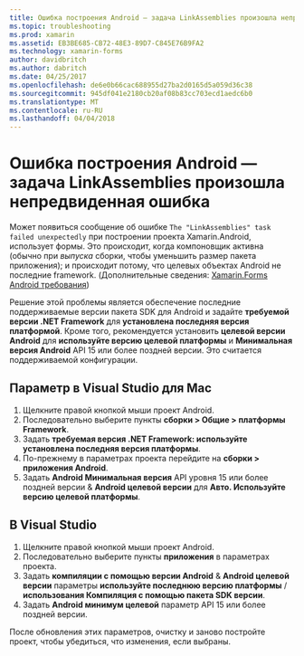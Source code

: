 ```yaml
---
title: Ошибка построения Android — задача LinkAssemblies произошла непредвиденная ошибка
ms.topic: troubleshooting
ms.prod: xamarin
ms.assetid: EB3BE685-CB72-48E3-89D7-C845E76B9FA2
ms.technology: xamarin-forms
author: davidbritch
ms.author: dabritch
ms.date: 04/25/2017
ms.openlocfilehash: de6e0b66cac688955d27ba2d0165d5a059d36c38
ms.sourcegitcommit: 945df041e2180cb20af08b83cc703ecd1aedc6b0
ms.translationtype: MT
ms.contentlocale: ru-RU
ms.lasthandoff: 04/04/2018
---
```

# <a name="android-build-error--the-linkassemblies-task-failed-unexpectedly"></a>Ошибка построения Android — задача LinkAssemblies произошла непредвиденная ошибка

Может появиться сообщение об ошибке `The "LinkAssemblies" task failed unexpectedly` при построении проекта Xamarin.Android, использует формы. Это происходит, когда компоновщик активна (обычно при *выпуска* сборки, чтобы уменьшить размер пакета приложения); и происходит потому, что целевых объектах Android не последние framework. (Дополнительные сведения: [Xamarin.Forms Android требования](~/xamarin-forms/get-started/installation.md#android))

Решение этой проблемы является обеспечение последние поддерживаемые версии пакета SDK для Android и задайте **требуемой версии .NET Framework** для **установлена последняя версия платформой**. Кроме того, рекомендуется установить **целевой версии Android** для **используйте версию целевой платформы** и **Минимальная версия Android** API 15 или более поздней версии. Это считается поддерживаемой конфигурации.

## <a name="setting-in-visual-studio-for-mac"></a>Параметр в Visual Studio для Mac

1.  Щелкните правой кнопкой мыши проект Android.
2.  Последовательно выберите пункты **сборки > Общие > платформы Framework**.
3.  Задать **требуемая версия .NET Framework: используйте установлена последняя версия платформы**.
4.  По-прежнему в параметрах проекта перейдите на **сборки > приложения Android**.
5.  Задать **Android Минимальная версия** API уровня 15 или более поздней версии & **Android целевой версии** для **Авто. Используйте версию целевой платформы**.

## <a name="setting-in-visual-studio"></a>В Visual Studio

1.  Щелкните правой кнопкой мыши проект Android.
2.  Последовательно выберите пункты **приложения** в параметрах проекта.
3.  Задать **компиляции с помощью версии Android** & **Android целевой версии** параметры **используйте последнюю версию платформы** / **использования Компиляция с помощью пакета SDK версии**.
4.  Задать **Android минимум целевой** параметр API 15 или более поздней версии.

После обновления этих параметров, очистку и заново постройте проект, чтобы убедиться, что изменения, если выбраны.
